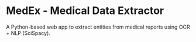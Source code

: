 # MedEx - Medical Data Extractor

A Python-based web app to extract entities from medical reports using OCR + NLP (SciSpacy).
